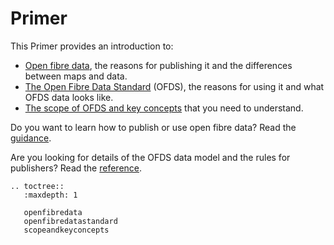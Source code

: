 # Primer

This Primer provides an introduction to:

* [Open fibre data](openfibredata), the reasons for publishing it and the differences between maps and data.
* [The Open Fibre Data Standard](openfibredatastandard) (OFDS), the reasons for using it and what OFDS data looks like.
* [The scope of OFDS and key concepts](scopeandkeyconcepts) that you need to understand.

Do you want to learn how to publish or use open fibre data? Read the [guidance](../guidance/index).

Are you looking for details of the OFDS data model and the rules for publishers? Read the [reference](../reference/index).

```{eval-rst}
.. toctree::
   :maxdepth: 1

   openfibredata
   openfibredatastandard
   scopeandkeyconcepts

```

